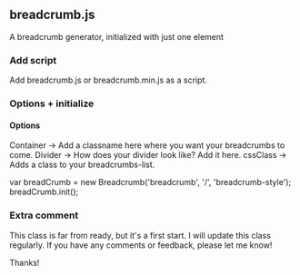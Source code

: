 ## breadcrumb.js
A breadcrumb generator, initialized with just one element

### Add script
Add breadcrumb.js or breadcrumb.min.js as a script.

<script src="js/breadcrumb.js"></script>

### Options + initialize

#### Options
Container -> Add a classname here where you want your breadcrumbs to come. <Enter>
Divider -> How does your divider look like? Add it here. <Enter>
cssClass -> Adds a class to your breadcrumbs-list. <Enter>

var breadCrumb = new Breadcrumb('breadcrumb', '/', 'breadcrumb-style');
breadCrumb.init();

### Extra comment
This class is far from ready, but it's a first start. I will update this class regularly. If you have any comments or feedback, please let me know!

Thanks!

     



